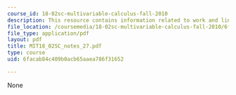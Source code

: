 ```yaml
---
course_id: 18-02sc-multivariable-calculus-fall-2010
description: This resource contains information related to work and line integrals.
file_location: /coursemedia/18-02sc-multivariable-calculus-fall-2010/6facab84c409b0acb65aaea786f31652_MIT18_02SC_notes_27.pdf
file_type: application/pdf
layout: pdf
title: MIT18_02SC_notes_27.pdf
type: course
uid: 6facab84c409b0acb65aaea786f31652

---
```

None